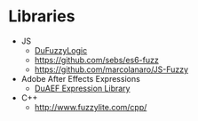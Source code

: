 # Libraries

- JS
    - [DuFuzzyLogic](https://github.com/Nico-Duduf/DuFuzzyLogic)
    - <https://github.com/sebs/es6-fuzz>
    - <https://github.com/marcolanaro/JS-Fuzzy>
- Adobe After Effects Expressions
    - [DuAEF Expression Library](https://github.com/Rainbox-dev/DuAEF_ExpressionLib)
- C++
    - <http://www.fuzzylite.com/cpp/>
